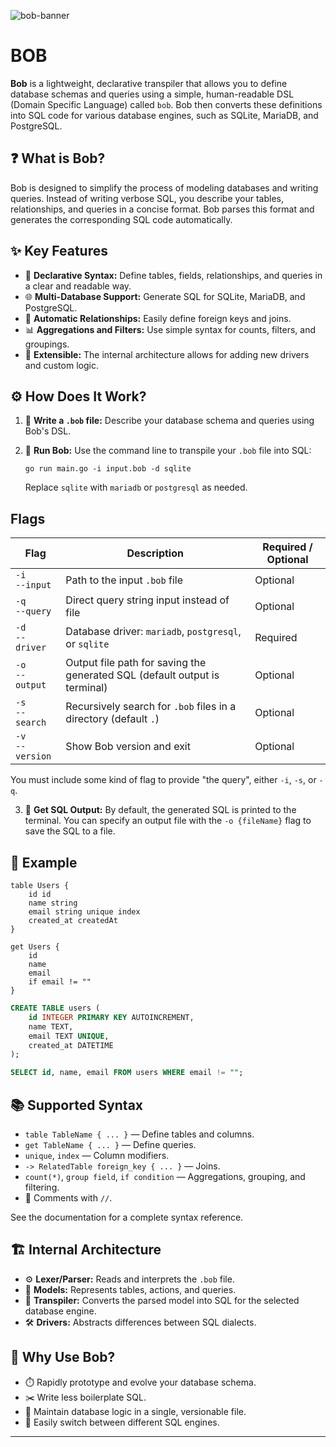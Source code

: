 ![bob-banner](https://github.com/user-attachments/assets/1b786ab4-99f7-4d29-a257-e44759189938)

# BOB

**Bob** is a lightweight, declarative transpiler that allows you to define database schemas and queries using a simple, human-readable DSL (Domain Specific Language) called `bob`. Bob then converts these definitions into SQL code for various database engines, such as SQLite, MariaDB, and PostgreSQL.

## ❓ What is Bob?

Bob is designed to simplify the process of modeling databases and writing queries. Instead of writing verbose SQL, you describe your tables, relationships, and queries in a concise format. Bob parses this format and generates the corresponding SQL code automatically.

## ✨ Key Features

- 📝 **Declarative Syntax:** Define tables, fields, relationships, and queries in a clear and readable way.
- 🌐 **Multi-Database Support:** Generate SQL for SQLite, MariaDB, and PostgreSQL.
- 🔗 **Automatic Relationships:** Easily define foreign keys and joins.
- 📊 **Aggregations and Filters:** Use simple syntax for counts, filters, and groupings.
- 🧩 **Extensible:** The internal architecture allows for adding new drivers and custom logic.

## ⚙️ How Does It Work?

1. 📄 **Write a `.bob` file:**
   Describe your database schema and queries using Bob's DSL.

2. 🏃 **Run Bob:**
   Use the command line to transpile your `.bob` file into SQL:

   ```
   go run main.go -i input.bob -d sqlite
   ```

   Replace `sqlite` with `mariadb` or `postgresql` as needed.

## Flags

| Flag                  | Description                                                                | Required / Optional |
| --------------------- | -------------------------------------------------------------------------- | ------------------- |
| `-i` <br> `--input`   | Path to the input `.bob` file                                              | Optional            |
| `-q` <br> `--query`   | Direct query string input instead of file                                  | Optional            |
| `-d` <br> `--driver`  | Database driver: `mariadb`, `postgresql`, or `sqlite`                      | Required            |
| `-o` <br> `--output`  | Output file path for saving the generated SQL (default output is terminal) | Optional            |
| `-s` <br> `--search`  | Recursively search for `.bob` files in a directory (default `.`)           | Optional            |
| `-v` <br> `--version` | Show Bob version and exit                                                  | Optional            |

You must include some kind of flag to provide "the query", either `-i`, `-s`, or `-q`.

3. 💾 **Get SQL Output:**
   By default, the generated SQL is printed to the terminal. You can specify an output file with the `-o {fileName}` flag to save the SQL to a file.

## 🧪 Example

```
table Users {
    id id
    name string
    email string unique index
    created_at createdAt
}

get Users {
    id
    name
    email
    if email != ""
}
```

```sql
CREATE TABLE users (
    id INTEGER PRIMARY KEY AUTOINCREMENT,
    name TEXT,
    email TEXT UNIQUE,
    created_at DATETIME
);

SELECT id, name, email FROM users WHERE email != "";
```

## 📚 Supported Syntax

- `table TableName { ... }` — Define tables and columns.
- `get TableName { ... }` — Define queries.
- `unique`, `index` — Column modifiers.
- `-> RelatedTable foreign_key { ... }` — Joins.
- `count(*)`, `group field`, `if condition` — Aggregations, grouping, and filtering.
- 💬 Comments with `//`.

See the documentation for a complete syntax reference.

## 🏗️ Internal Architecture

- ⚙️ **Lexer/Parser:** Reads and interprets the `.bob` file.
- 🧠 **Models:** Represents tables, actions, and queries.
- 🔀 **Transpiler:** Converts the parsed model into SQL for the selected database engine.
- 🛠️ **Drivers:** Abstracts differences between SQL dialects.

## 🙌 Why Use Bob?

- ⏱️ Rapidly prototype and evolve your database schema.
- ✂️ Write less boilerplate SQL.
- 📁 Maintain database logic in a single, versionable file.
- 🔄 Easily switch between different SQL engines.

---
